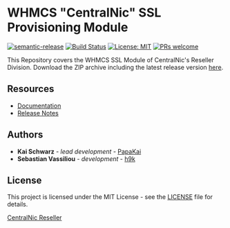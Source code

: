 # WHMCS "CentralNic" SSL Provisioning Module #

[![semantic-release](https://img.shields.io/badge/%20%20%F0%9F%93%A6%F0%9F%9A%80-semantic--release-e10079.svg)](https://github.com/semantic-release/semantic-release)
[![Build Status](https://github.com/centralnic-reseller/whmcs-ssl/workflows/Release/badge.svg?branch=master)](https://github.com/centralnic-reseller/whmcs-ssl/workflows/Release/badge.svg?branch=master)
[![License: MIT](https://img.shields.io/badge/License-MIT-blue.svg)](https://opensource.org/licenses/MIT)
[![PRs welcome](https://img.shields.io/badge/PRs-welcome-brightgreen.svg)](https://github.com/centralnic-reseller/whmcs-ssl/blob/master/CONTRIBUTING.md)

This Repository covers the WHMCS SSL Module of CentralNic's Reseller Division. Download the ZIP archive including the latest release version [here](https://github.com/centralnic-reseller/whmcs-ssl/raw/master/whmcs-cnic-ssl-latest.zip).

## Resources ##

* [Documentation](https://centralnic-reseller.github.io/centralnic-reseller/docs/cnic/whmcs/whmcs-ssl/)
* [Release Notes](https://github.com/centralnic-reseller/whmcs-ssl/releases)

## Authors ##

* **Kai Schwarz** - *lead development* - [PapaKai](https://github.com/papakai)
* **Sebastian Vassiliou** - *development* - [h9k](https://github.com/h9k)

## License ##

This project is licensed under the MIT License - see the [LICENSE](https://github.com/centralnic-reseller/whmcs-ssl/blob/master/LICENSE) file for details.

[CentralNic Reseller](https://centralnic.com)
